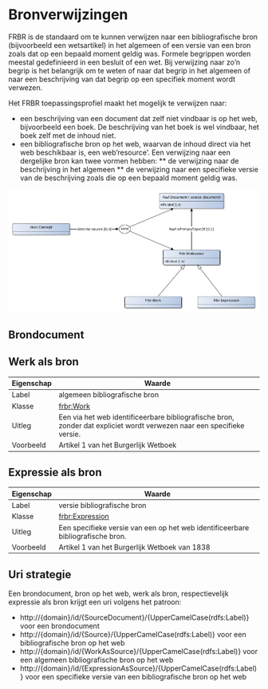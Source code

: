# Bronverwijzingen


FRBR is de standaard om te kunnen verwijzen naar een bibliografische bron (bijvoorbeeld een wetsartikel) in het algemeen of een versie van een bron zoals dat op een bepaald moment geldig was. Formele begrippen worden meestal gedefinieerd in een besluit of een wet. Bij verwijzing naar zo’n begrip is het belangrijk om te weten of naar dat begrip in het algemeen of naar een beschrijving van dat begrip op een specifiek moment wordt verwezen.

Het FRBR toepassingsprofiel maakt het mogelijk te verwijzen naar:
* een beschrijving van een document dat zelf niet vindbaar is op het web, bijvoorbeeld een boek. De beschrijving van het boek is wel vindbaar, het boek zelf met de inhoud niet.
* een bibliografische bron op het web, waarvan de inhoud direct via het web beschikbaar is, een web’resource’. Een verwijzing naar een dergelijke bron kan twee vormen hebben:
** de verwijzing naar de beschrijving in het algemeen
** de verwijzing naar een specifieke versie van de beschrijving zoals die op een bepaald moment geldig was.


![](frbr-ap-sc.png)

## Brondocument


## Werk als bron

|Eigenschap|Waarde
|----------|------
|Label|algemeen bibliografische bron
|Klasse|[frbr:Work](http://purl.org/vocab/frbr/core#Work)
|Uitleg|Een via het web identificeerbare bibliografische bron, zonder dat expliciet wordt verwezen naar een specifieke versie.
|Voorbeeld|Artikel 1 van het Burgerlijk Wetboek


## Expressie als bron

|Eigenschap|Waarde
|----------|------
|Label|versie bibliografische bron
|Klasse|[frbr:Expression](http://purl.org/vocab/frbr/core#Expression)
|Uitleg|Een specifieke versie van een op het web identificeerbare bibliografische bron.
|Voorbeeld|Artikel 1 van het Burgerlijk Wetboek van 1838


## Uri strategie


Een brondocument, bron op het web, werk als bron, respectievelijk expressie als bron krijgt een uri volgens het patroon:

* http://{domain}/id/{SourceDocument}/{UpperCamelCase(rdfs:Label)} voor een brondocument
* http://{domain}/id/{Source}/{UpperCamelCase(rdfs:Label)} voor een bibliografische bron op het web
* http://{domain}/id/{WorkAsSource}/{UpperCamelCase(rdfs:Label)} voor een algemeen bibliografische bron op het web
* http://{domain}/id/{ExpressionAsSource}/{UpperCamelCase(rdfs:Label)} voor een specifieke versie van een bibliografische bron op het web



